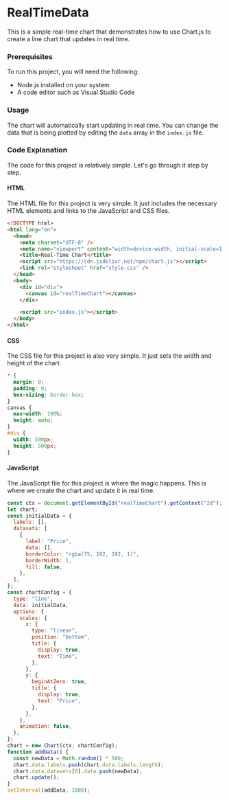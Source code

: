 # RealTimeData

This is a simple real-time chart that demonstrates how to use Chart.js to create a line chart that updates in real time.

### Prerequisites

To run this project, you will need the following:

- Node.js installed on your system
- A code editor such as Visual Studio Code



### Usage

The chart will automatically start updating in real time. You can change the data that is being plotted by editing the `data` array in the `index.js` file.

### Code Explanation

The code for this project is relatively simple. Let's go through it step by step.

#### HTML

The HTML file for this project is very simple. It just includes the necessary HTML elements and links to the JavaScript and CSS files.

```html
<!DOCTYPE html>
<html lang="en">
  <head>
    <meta charset="UTF-8" />
    <meta name="viewport" content="width=device-width, initial-scale=1.0" />
    <title>Real-Time Chart</title>
    <script src="https://cdn.jsdelivr.net/npm/chart.js"></script>
    <link rel="stylesheet" href="style.css" />
  </head>
  <body>
    <div id="div">
      <canvas id="realTimeChart"></canvas>
    </div>

    <script src="index.js"></script>
  </body>
</html>
```

#### CSS

The CSS file for this project is also very simple. It just sets the width and height of the chart.

```css
* {
  margin: 0;
  padding: 0;
  box-sizing: border-box;
}
canvas {
  max-width: 100%;
  height: auto;
}
#div {
  width: 500px;
  height: 500px;
}
```

#### JavaScript

The JavaScript file for this project is where the magic happens. This is where we create the chart and update it in real time.

```javascript
const ctx = document.getElementById("realTimeChart").getContext("2d");
let chart;
const initialData = {
  labels: [],
  datasets: [
    {
      label: "Price",
      data: [],
      borderColor: "rgba(75, 192, 192, 1)",
      borderWidth: 1,
      fill: false,
    },
  ],
};
const chartConfig = {
  type: "line",
  data: initialData,
  options: {
    scales: {
      x: {
        type: "linear",
        position: "bottom",
        title: {
          display: true,
          text: "Time",
        },
      },
      y: {
        beginAtZero: true,
        title: {
          display: true,
          text: "Price",
        },
      },
    },
    animation: false,
  },
};
chart = new Chart(ctx, chartConfig);
function addData() {
  const newData = Math.random() * 500;
  chart.data.labels.push(chart.data.labels.length);
  chart.data.datasets[0].data.push(newData);
  chart.update();
}
setInterval(addData, 1000);
```
